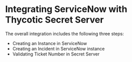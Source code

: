 [title]: # (Getting Started)
[tags]: # (introduction)
[priority]: # (1)
# Integrating ServiceNow with Thycotic Secret Server

The overall integration includes the following three steps:

* Creating an Instance in ServiceNow
* Creating an Incident in ServiceNow instance
* Validating Ticket Number in Secret Server
